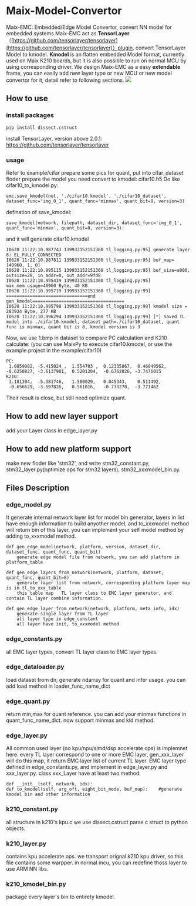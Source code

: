 # Maix-Model-Convertor
Maix-EMC: Embedded/Edge Model Convertor, convert NN model for embedded systems
Maix-EMC act as **TensorLayer**（[https://github.com/tensorlayer/tensorlayer](https://github.com/tensorlayer/tensorlayer)）plugin, convert TensorLayer Model to kmodel.
**Kmodel** is an flatten embedded Model format, currently used on Maix K210 boards, but it is also possible to run on normal MCU by using corresponding driver.
We design Maix-EMC as a easy **extendable** frame, you can easily add new layer type or new MCU or new model convertor for it, detail refer to following sections.
![](https://git.kancloud.cn/repos/zepan/note/raw/f60065399babe7b3ce6fde5491b0467bc77a12ac/images/screenshot_1561694286461.png?access-token=eyJ0eXAiOiJKV1QiLCJhbGciOiJIUzI1NiJ9.eyJleHAiOjE1NjE3NDc3MzAsImlhdCI6MTU2MTcwNDUzMCwicmVwb3NpdG9yeSI6InplcGFuXC9ub3RlIiwidXNlciI6eyJ1c2VybmFtZSI6InplcGFuIiwibmFtZSI6InplcGFuIiwiZW1haWwiOiJjYWVzYXJAamljbS5jbiIsInRva2VuIjoiMzRjNDZkODFiNzllMTI2YTgwZTIzNzJlNDc2ZjVhNDAiLCJhdXRob3JpemUiOnsicHVsbCI6dHJ1ZSwicHVzaCI6dHJ1ZSwiYWRtaW4iOnRydWV9fX0.AetIzXNoxv3rYkZPTqu1GkJAIN4ZMxRkdY7WW2QjkTQ)

## How to use
### install packages
~~~
pip install dissect.cstruct 
~~~
install TensorLayer, version above 2.0.1: https://github.com/tensorlayer/tensorlayer

### usage
Refer to example/cifar
prepare some pics for quant, put into cifar_dataset floder
prepare the model you need convert to kmodel: cifar10.h5
Do like cifar10_to_kmodel.py:
~~~
emc.save_kmodel(net, './cifar10.kmodel', './cifar10_dataset', dataset_func='img_0_1', quant_func='minmax', quant_bit=8, version=3)
~~~
defination of save_kmodel:
~~~
save_kmodel(network, filepath, dataset_dir, dataset_func='img_0_1', quant_func='minmax', quant_bit=8, version=3):
~~~
and it will generate cifar10.kmodel
~~~
I0628 11:22:10.987743 139933152151360 tl_logging.py:95] generate layer 8: EL_FULLY_CONNECTED
I0628 11:22:10.987811 139933152151360 tl_logging.py:95] buf_map=[40960, 1, 0]
I0628 11:22:10.995115 139933152151360 tl_logging.py:95] buf_size=a000, outsize=28, in_addr=0, out_addr=9fd8
I0628 11:22:10.995439 139933152151360 tl_logging.py:95] max_mem_usage=40960 Byte, 40 KB
I0628 11:22:10.995719 139933152151360 tl_logging.py:99] ===============================end gen_kmodel===================================
I0628 11:22:10.995798 139933152151360 tl_logging.py:99] kmodel size = 283924 Byte, 277 KB
I0628 11:22:10.996294 139933152151360 tl_logging.py:99] [*] Saved TL model into ./cifar10.kmodel, dataset path=./cifar10_dataset, quant func is minmax, quant bit is 8, kmodel version is 3
~~~
Now, we use 1.bmp in dataset to compare PC calculation and K210 calculate:
(you can use MaixPy to execute cifar10.kmodel, or use the example project in the example/cifar10)
~~~
PC:
 1.0859082, -5.415024 ,  1.554703 ,  0.12335867,  0.46049562,
-0.6250827, -3.6137981,  0.5201204,  -0.6762826, -3.7476015 
K210:
 1.181304,  -5.381746,   1.580029,   0.045343,    0.511492, 
 -0.656629, -3.597826,   0.561016,   -0.733270,  -3.771462
~~~
Their result is close, but still need optimize quant.

## How to add new layer support
add your Layer class in edge_layer.py

## How to add new platform support
make new floder like 'stm32', and write stm32_constant.py,  stm32_layer.py(optimize  ops for stm32 layers), stm32_xxxmodel_bin.py.

## Files Description
### edge_model.py
It generate internal network layer list for model bin generator, layers in list have enough information to build anyother model, and to_xxxmodel method will return bin of this layer, you can implement your self model method by adding to_xxxmodel method.  
~~~
def gen_edge_model(network, platform, version, dataset_dir, dataset_func, quant_func, quant_bit)
    generate edge model file from network, you can add platform in platform_table
    
def gen_edge_layers_from_network(network, platform, dataset, quant_func, quant_bit=8)
    generate layer list from network, corresponding platform layer map is in tl_to_xxx_table
    this table map   TL layer class to EMC layer generator, and contain TL layer combine information.

def gen_edge_layer_from_network(network, platform, meta_info, idx)
    generate single layer from TL layer
    all layer type in edge_constant
    all layer have init, to_xxxmodel method
~~~
### edge_constants.py
all EMC layer types, convert TL layer class to EMC layer types.

### edge_dataloader.py
load dataset from dir, generate ndarray for quant and infer usage.
you can add load method in loader_func_name_dict

### edge_quant.py
return min,max for quant reference.
you can add your minmax functions in quant_func_name_dict.
now support minmax and kld method.

### edge_layer.py
All common used layer (no kpu/npu/simd/dsp accelerate ops) is implemnet here.
every TL layer correspond to one or more EMC layer, gen_xxx_layer will do this map, it return EMC layer list of current TL layer.
EMC layer type defined in edge_constants.py, and implement in edge_layer.py and xxx_layer.py.
class xxx_Layer have at least two method:
~~~
def __init__(self, network, idx):
def to_kmodel(self, arg_oft, eight_bit_mode, buf_map):    #generate kmodel bin and other information
~~~

### k210_constant.py
all structure in k210's kpu.c
we use dissect.cstruct  parse c struct to python objects.

### k210_layer.py
contains kpu accelerate ops.
we transport orignal k210 kpu driver, so this file contains some warpper.
in normal mcu, you can redefine thoss layer to use ARM NN libs.

### k210_kmodel_bin.py
package every layer's bin to entirety kmodel.

 
